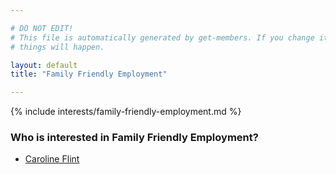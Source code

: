 ```yaml
---

# DO NOT EDIT!
# This file is automatically generated by get-members. If you change it, bad
# things will happen.

layout: default
title: "Family Friendly Employment"

---
```


{% include interests/family-friendly-employment.md %}

### Who is interested in Family Friendly Employment?


* [Caroline Flint](/members/caroline-flint.html)
